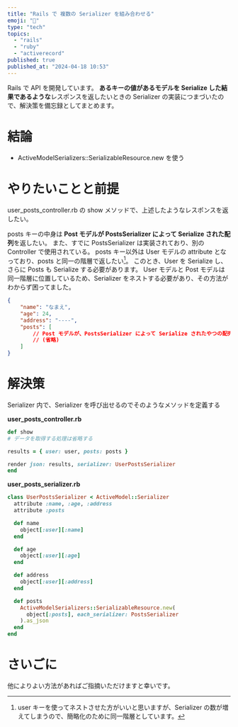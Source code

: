 ```yaml
---
title: "Rails で 複数の Serializer を組み合わせる"
emoji: "🐰"
type: "tech"
topics:
  - "rails"
  - "ruby"
  - "activerecord"
published: true
published_at: "2024-04-18 10:53"
---
```


Rails で API を開発しています。
**あるキーの値があるモデルを Serialize した結果であるような**レスポンスを返したいときの Serializer の実装につまづいたので、解決策を備忘録としてまとめます。

# 結論
- ActiveModelSerializers::SerializableResource.new を使う

# やりたいことと前提
user_posts_controller.rb の show メソッドで、上述したようなレスポンスを返したい。

posts キーの中身は **Post モデルが PostsSerializer によって Serialize された配列**を返したい。
また、すでに PostsSerializer は実装されており、別の Controller で使用されている。
posts キー以外は User モデルの attribute となっており、posts と同一の階層で返したい[^1]。
このとき、User を Serialize し、さらに Posts も Serialize する必要があります。
User モデルと Post モデルは同一階層に位置しているため、Serializer をネストする必要があり、その方法がわからず困ってました。

```json
{
    "name": "なまえ", 
    "age": 24,
    "address": "----",
    "posts": [
        // Post モデルが、PostsSerializer によって Serialize されたやつの配列
        // (省略)
    ]
}
```

# 解決策
Serializer 内で、Serializer を呼び出せるのでそのようなメソッドを定義する

**user_posts_controller.rb**
```rb
def show
# データを取得する処理は省略する

results = { user: user, posts: posts }

render json: results, serializer: UserPostsSerializer
end
```

**user_posts_serializer.rb**
```rb
class UserPostsSerializer < ActiveModel::Serializer
  attribute :name, :age, :address
  attribute :posts

  def name
    object[:user][:name]
  end

  def age
    object[:user][:age]
  end

  def address
    object[:user][:address]
  end

  def posts
    ActiveModelSerializers::SerializableResource.new(
      object[:posts], each_serializer: PostsSerializer
    ).as_json
  end
end
```

# さいごに
他によりよい方法があればご指摘いただけますと幸いです。

[^1]: user キーを使ってネストさせた方がいいと思いますが、Serializer の数が増えてしまうので、簡略化のために同一階層としています。
